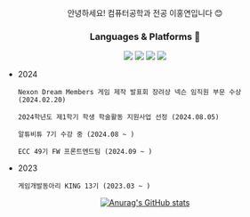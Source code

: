<div align=center>

안녕하세요! 컴퓨터공학과 전공 이홍연입니다 😊

</div>
<div align=center>
  
### Languages & Platforms 🔧
![](https://img.shields.io/badge/C%23-239120?style=for-the-badge&logo=c-sharp&logoColor=white)
![](https://img.shields.io/badge/Unity-100000?style=for-the-badge&logo=unity&logoColor=white)
![](https://img.shields.io/badge/C%2B%2B-00599C?style=for-the-badge&logo=c%2B%2B&logoColor=white)
![](https://img.shields.io/badge/Java-ED8B00?style=for-the-badge&logo=openjdk&logoColor=white)

</div>


- 2024
  
      Nexon Dream Members 게임 제작 발표회 장려상 넥슨 임직원 부문 수상 (2024.02.20)
  
      2024학년도 제1학기 학생 학술활동 지원사업 선정 (2024.08.05)
      
      알튜비튜 7기 수강 중 (2024.08 ~ )

      ECC 49기 FW 프론트엔드팀 (2024.09 ~ )
  
- 2023
  
      게임개발동아리 KING 13기 (2023.03 ~ )

<div align=center>
  
[![Anurag's GitHub stats](https://github-readme-stats.vercel.app/api?username=HongYeonLee)](https://github.com/anuraghazra/github-readme-stats)
</div>
